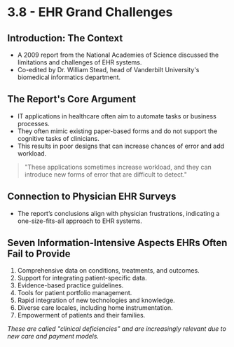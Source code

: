 # 3.8 - EHR Grand Challenges

## Introduction: The Context

- A 2009 report from the National Academies of Science discussed the limitations and challenges of EHR systems.
- Co-edited by Dr. William Stead, head of Vanderbilt University's biomedical informatics department.

## The Report's Core Argument

- IT applications in healthcare often aim to automate tasks or business processes.
- They often mimic existing paper-based forms and do not support the cognitive tasks of clinicians.
- This results in poor designs that can increase chances of error and add workload.

> "These applications sometimes increase workload, and they can introduce new forms of error that are difficult to detect."

## Connection to Physician EHR Surveys

- The report’s conclusions align with physician frustrations, indicating a one-size-fits-all approach to EHR systems.

## Seven Information-Intensive Aspects EHRs Often Fail to Provide

1. Comprehensive data on conditions, treatments, and outcomes.
2. Support for integrating patient-specific data.
3. Evidence-based practice guidelines.
4. Tools for patient portfolio management.
5. Rapid integration of new technologies and knowledge.
6. Diverse care locales, including home instrumentation.
7. Empowerment of patients and their families.

*These are called "clinical deficiencies" and are increasingly relevant due to new care and payment models.*

